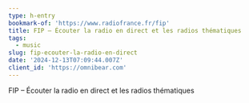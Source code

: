 ```yaml
---
type: h-entry
bookmark-of: 'https://www.radiofrance.fr/fip'
title: FIP – Écouter la radio en direct et les radios thématiques
tags:
  - music
slug: fip-ecouter-la-radio-en-direct
date: '2024-12-13T07:09:44.007Z'
client_id: 'https://omnibear.com'
---
```

FIP – Écouter la radio en direct et les radios thématiques
